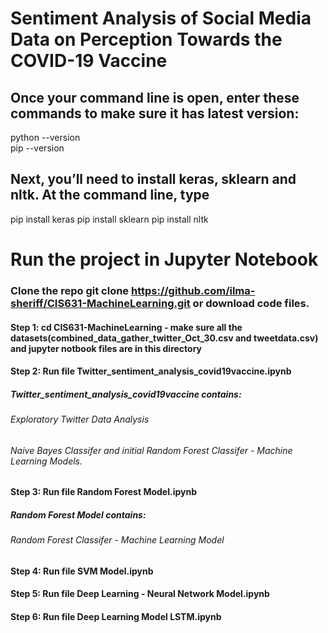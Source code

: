 # Sentiment Analysis of Social Media Data on Perception Towards the COVID-19 Vaccine

## Once your command line is open, enter these commands to make sure it has latest version:
python --version <br/>
pip --version


## Next, you’ll need to install keras, sklearn and nltk. At the command line, type
pip install keras
pip install sklearn
pip install nltk

# Run the project in Jupyter Notebook
### Clone the repo git clone https://github.com/ilma-sheriff/CIS631-MachineLearning.git or download code files.
#### Step 1: cd CIS631-MachineLearning - make sure all the datasets(combined_data_gather_twitter_Oct_30.csv and tweetdata.csv) and jupyter notbook files are in this directory
#### Step 2: Run file Twitter_sentiment_analysis_covid19vaccine.ipynb 
##### Twitter_sentiment_analysis_covid19vaccine contains:
###### Exploratory Twitter Data Analysis
###### Naive Bayes Classifer and initial Random Forest Classifer - Machine Learning Models. 
#### Step 3: Run file Random Forest Model.ipynb 
##### Random Forest Model contains: 
###### Random Forest Classifer - Machine Learning Model
#### Step 4: Run file SVM Model.ipynb 
#### Step 5: Run file Deep Learning - Neural Network Model.ipynb 
#### Step 6: Run file Deep Learning Model LSTM.ipynb 

